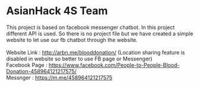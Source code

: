 # AsianHack 4S Team

This project is based on facebook messenger chatbot.
In this project different API is used. So there is no project file but we have created a simple website to let use our fb chatbot through the website.<br><br>
Website Link : http://arbn.me/blooddonation/  (Location sharing feature is disabled in website so better to use FB page or Messenger)<br>
Facebook Page : https://www.facebook.com/People-to-People-Blood-Donation-458964121217575/<br>
Messnger : https://m.me/458964121217575
